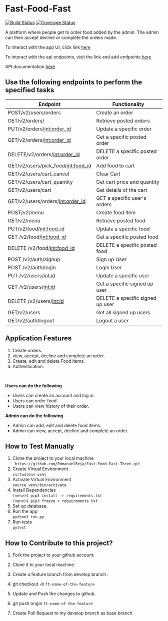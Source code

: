 # Fast-Food-Fast
[![Build Status](https://travis-ci.org/EmmanuelBeja/Fast-Food-Fast-Three.svg?branch=develop)](https://travis-ci.org/EmmanuelBeja/Fast-Food-Fast-Three)
[![Coverage Status](https://coveralls.io/repos/github/EmmanuelBeja/Fast-Food-Fast-Three/badge.svg?branch=develop)](https://coveralls.io/github/EmmanuelBeja/Fast-Food-Fast-Three?branch=develop)


  A platform where people get to order food added by the admin. The admin can then accept decline or complete the orders made.

  To interact with the app UI, click link
  [here](https://emmanuelbeja.github.io/Fast-Food-Fast/)<br>

  To interact with the api endpoints, visit the link and add endpoints [here](https://emmanuelbeja-fast-food-fast.herokuapp.com/)<br>

  API documentation [here](https://fastfoodfastchallenge3.docs.apiary.io)

  ## Use the following endpoints to perform the specified tasks

  | 	Endpoint                          |Functionality                                             
  | ----------------------------------  | ----------------------------------------------|
  | POST/v2/users/orders                | Create an order                               |
  | GET/v2/orders/                      | Retrieve posted orders                        |
  | PUT/v2/orders/<int:order_id>        | Update a specific order                       |
  | GET/v2/orders/<int:order_id>        | Get a specific posted order                   |
  | DELETE/v2/orders/<int:order_id>     | DELETE a specific posted order                |
  | GET/v2/users/pick_food/<int:food_id>| Add food to cart                              |
  | GET/v2/users/cart_cancel            | Clear Cart                                    |
  | GET/v2/users/cart_quantity          | Get cart price and quantity                   |
  | GET/v2/users/cart                   | Get details of the cart                       |
  | GET/v2/users/orders/<int:order_id>  | GET a specific user's orders                  |
  | POST/v2/menu                        | Create food item                              |
  | GET/v2/menu                         | Retrieve posted food                          |
  | PUT/v2/food/<int:food_id>           | Update a specific food                        |
  | GET /v2/food/<int:food_id>          | Get a specific posted food                    |
  | DELETE /v2/food/<int:food_id>       | DELETE a specific posted food                 |
  | POST /v2/auth/signup                | Sign up User                                  |
  | POST /v2/auth/login                 | Login User                                    |
  | PUT /v2/users/<int:id>              | Update a specific user                        |
  | GET /v2/users/<int:id>              | Get a specific signed up user                 |
  | DELETE /v2/users/<int:id>           | DELETE a specific signed up user              |
  | GET/v2/users                        | Get all signed up users                       |
  | GET/v2/auth/logout                  | Logout a user                                 |

  ## Application Features

  1. Create orders.
  2. view, accept, decline and complete an order.
  3. Create, edit and delete Food items.
  4. Authentication.
  <br>

  **Users can do the following**

  * Users can create an account and log in.
  * Users can order food.
  * Users can view history of their order.

  **Admin can do the following**
  * Admin can add, edit and delete food items.
  * Admin can view, accept, decline and complete an order.

  ## How to Test Manually
  1. Clone the project to your local machine <br>
  		` https://github.com/EmmanuelBeja/Fast-Food-Fast-Three.git`
  2. Create Virtual Environment <br>
  		`virtualenv venv`
  3. Activate Virtual Environment<br>
  		`source venv/bin/activate`
  4. Install Dependencies<br>
  		`(venv)$ pip3 install -r requirements.txt` <br>
  		`(venv)$ pip3 freeze > requirements.txt` <br>
  5. Set up database.    
  6. Run the app <br>
  		`python3 run.py`<br>
  7. Run tests <br>
  		`pytest`
  		<br>
  ## How to Contribute to this project?

  1. Fork the project to your github account.

  2. Clone it to your local machine.

  3. Create a feature branch from develop branch :

  4. git checkout -b `ft-name-of-the-feature`

  5. Update and Push the changes to github.

  6. git push origin `ft-name-of-the-feature`

  7. Create Pull Request to my develop branch as base branch.
